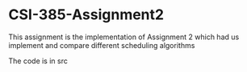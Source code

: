 # CSI-385-Assignment2

This assignment is the implementation of Assignment 2 which had us implement and compare different scheduling algorithms

The code is in src
